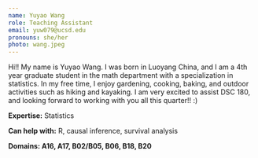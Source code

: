 ```yaml
---
name: Yuyao Wang
role: Teaching Assistant
email: yuw079@ucsd.edu
pronouns: she/her
photo: wang.jpeg
---
```


Hi!! My name is Yuyao Wang. I was born in Luoyang China, and I am a 4th year graduate student in the math department with a specialization in statistics. In my free time, I enjoy gardening, cooking, baking, and outdoor activities such as hiking and kayaking. I am very excited to assist DSC 180, and looking forward to working with you all this quarter!! :)

**Expertise:** Statistics

**Can help with:** R, causal inference, survival analysis

**Domains: A16, A17, B02/B05, B06, B18, B20**